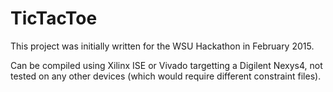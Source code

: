 # TicTacToe

This project was initially written for the WSU Hackathon in February 2015.

Can be compiled using Xilinx ISE or Vivado targetting a Digilent Nexys4, not tested on any other devices (which would require different constraint files).
